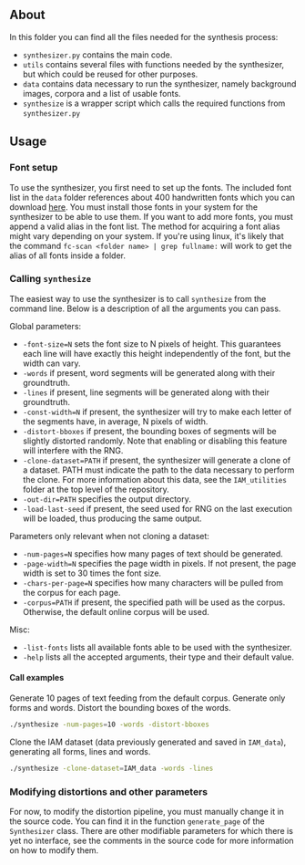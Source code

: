 ## About

In this folder you can find all the files needed for the synthesis process:
* `synthesizer.py` contains the main code.
* `utils` contains several files with functions needed by the synthesizer, but which could be reused for other purposes.
* `data` contains data necessary to run the synthesizer, namely background images, corpora and a list of usable fonts.
* `synthesize` is a wrapper script which calls the required functions from `synthesizer.py`

## Usage

### Font setup
To use the synthesizer, you first need to set up the fonts. The included font list in the `data` folder references about 400 handwritten fonts which you can download [here](https://drive.google.com/file/d/1fd9qU3OtYWGMT4PYrcLzYh-I2rlQfqMw/view?usp=sharing). You must install those fonts in your system for the synthesizer to be able to use them. If you want to add more fonts, you must append a valid alias in the font list. The method for acquiring a font alias might vary depending on your system. If you're using linux, it's likely that the command `fc-scan <folder name> | grep fullname:` will work to get the alias of all fonts inside a folder.

### Calling `synthesize`

The easiest way to use the synthesizer is to call `synthesize` from the command line.
Below is a description of all the arguments you can pass.

Global parameters:
* `-font-size=N` sets the font size to N pixels of height. This guarantees each line will have exactly this height independently of the font, but the width can vary.
* `-words` if present, word segments will be generated along with their groundtruth.
* `-lines` if present, line segments will be generated along with their groundtruth.
* `-const-width=N` if present, the synthesizer will try to make each letter of the segments have, in average, N pixels of width.
* `-distort-bboxes` if present, the bounding boxes of segments will be slightly distorted randomly. Note that enabling or disabling this feature will interfere with the RNG.
* `-clone-dataset=PATH` if present, the synthesizer will generate a clone of a dataset. PATH must indicate the path to the data necessary to perform the clone. For more information about this data, see the `IAM_utilities` folder at the top level of the repository.
* `-out-dir=PATH` specifies the output directory.
* `-load-last-seed` if present, the seed used for RNG on the last execution will be loaded, thus producing the same output.

Parameters only relevant when not cloning a dataset:
* `-num-pages=N` specifies how many pages of text should be generated.
* `-page-width=N` specifies the page width in pixels. If not present, the page width is set to 30 times the font size.
* `-chars-per-page=N` specifies how many characters will be pulled from the corpus for each page.
* `-corpus=PATH` if present, the specified path will be used as the corpus. Otherwise, the default online corpus will be used.

Misc:
* `-list-fonts` lists all available fonts able to be used with the synthesizer.
* `-help` lists all the accepted arguments, their type and their default value.

#### Call examples

Generate 10 pages of text feeding from the default corpus. Generate only forms and words. Distort the bounding boxes of the words.
```bash
./synthesize -num-pages=10 -words -distort-bboxes
```
Clone the IAM dataset (data previously generated and saved in `IAM_data`), generating all forms, lines and words.
```bash
./synthesize -clone-dataset=IAM_data -words -lines
```

### Modifying distortions and other parameters

For now, to modify the distortion pipeline, you must manually change it in the source code. You can find it in the function `generate_page` of the `Synthesizer` class.
There are other modifiable parameters for which there is yet no interface, see the comments in the source code for more information on how to modify them.

